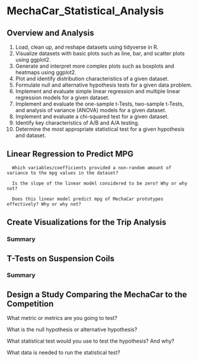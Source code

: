 # MechaCar_Statistical_Analysis

## Overview and Analysis
   1.  Load, clean up, and reshape datasets using tidyverse in R.
   2.  Visualize datasets with basic plots such as line, bar, and scatter plots using ggplot2.
   3.  Generate and interpret more complex plots such as boxplots and heatmaps using ggplot2.
   4.  Plot and identify distribution characteristics of a given dataset.
   5.  Formulate null and alternative hypothesis tests for a given data problem.
   6.  Implement and evaluate simple linear regression and multiple linear regression models for a given dataset.
   7.  Implement and evaluate the one-sample t-Tests, two-sample t-Tests, and analysis of variance (ANOVA) models for a given dataset.
   8.  Implement and evaluate a chi-squared test for a given dataset.
   9.  Identify key characteristics of A/B and A/A testing.
   10. Determine the most appropriate statistical test for a given hypothesis and dataset.

## Linear Regression to Predict MPG

      Which variables/coefficients provided a non-random amount of variance to the mpg values in the dataset?
   
      Is the slope of the linear model considered to be zero? Why or why not?
   
      Does this linear model predict mpg of MechaCar prototypes effectively? Why or why not?
   
## Create Visualizations for the Trip Analysis

   ### Summary

## T-Tests on Suspension Coils

   ### Summary

## Design a Study Comparing the MechaCar to the Competition

   What metric or metrics are you going to test?
   
   What is the null hypothesis or alternative hypothesis?
   
   What statistical test would you use to test the hypothesis? And why?
   
   What data is needed to run the statistical test?
